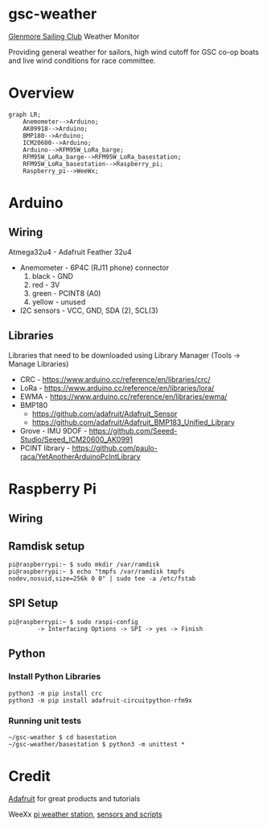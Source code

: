 # gsc-weather

[Glenmore Sailing Club](https://www.glenmoresailingclub.com/) Weather Monitor

Providing general weather for sailors, high wind cutoff for GSC co-op boats and
live wind conditions for race committee.

# Overview

```mermaid
graph LR;
    Anemometer-->Arduino;
    AK09918-->Arduino;
    BMP180-->Arduino;
    ICM20600-->Arduino;
    Arduino-->RFM95W_LoRa_barge;
    RFM95W_LoRa_barge-->RFM95W_LoRa_basestation;
    RFM95W_LoRa_basestation-->Raspberry_pi;
    Raspberry_pi-->WeeWx;
```

# Arduino

## Wiring

Atmega32u4 - Adafruit Feather 32u4

* Anemometer - 6P4C (RJ11 phone) connector
    1. black - GND
    2. red - 3V
    3. green - PCINT8 (A0)
    4. yellow - unused
* I2C sensors - VCC, GND, SDA (2), SCL(3)

## Libraries

Libraries that need to be downloaded using Library Manager (Tools -> Manage Libraries)
* CRC - https://www.arduino.cc/reference/en/libraries/crc/
* LoRa - https://www.arduino.cc/reference/en/libraries/lora/
* EWMA - https://www.arduino.cc/reference/en/libraries/ewma/
* BMP180
   * https://github.com/adafruit/Adafruit_Sensor
   * https://github.com/adafruit/Adafruit_BMP183_Unified_Library
* Grove - IMU 9DOF - https://github.com/Seeed-Studio/Seeed_ICM20600_AK0991
* PCINT library - https://github.com/paulo-raca/YetAnotherArduinoPcIntLibrary

# Raspberry Pi

## Wiring

## Ramdisk setup
```
pi@raspberrypi:~ $ sudo mkdir /var/ramdisk
pi@raspberrypi:~ $ echo "tmpfs /var/ramdisk tmpfs nodev,nosuid,size=256k 0 0" | sudo tee -a /etc/fstab
```

## SPI Setup
```
pi@raspberrypi:~ $ sudo raspi-config
        -> Interfacing Options -> SPI -> yes -> Finish
```

## Python

### Install Python Libraries
```
python3 -m pip install crc
python3 -m pip install adafruit-circuitpython-rfm9x
```

### Running unit tests
```
~/gsc-weather $ cd basestation
~/gsc-weather/basestation $ python3 -m unittest *
```

# Credit

[Adafruit](https://www.adafruit.com) for great products and tutorials

WeeXx [pi weather station](https://github.com/weewx/weewx/wiki/Raspberry-Pi-weather-station-with-i2C-sensors), [sensors and scripts](https://github.com/weewx/weewx/wiki/i2C-sensor-and-other-python-scripts)
